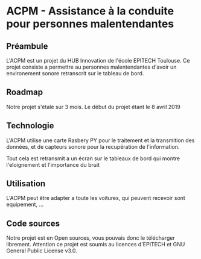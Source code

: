 # ACPM - Assistance à la conduite pour personnes malentendantes

## Préambule

L'ACPM est un projet du HUB Innovation de l'école EPITECH Toulouse. Ce projet consiste a permettre au personnes malentendantes d'avoir un environement sonore retranscrit sur le tableau de bord.

## Roadmap

Notre projet s'étale sur 3 mois. Le début du projet étant le 8 avril 2019

## Technologie

L'ACPM utilise une carte Rasbery PY pour le traitement et la transmition des données, et de capteurs sonore pour la recupération de l'information.

Tout cela est retransmit a un écran sur le tableaux de bord qui montre l'eloignement et l'importance du bruit

## Utilisation

L'ACPM peut être adapter a toute les voitures, qui peuvent recevoir sont equipement, ...

## Code sources

Notre projet est en Open sources, vous pouvais donc le télécharger librement. Attention ce projet est soumis au licences d'EPITECH et GNU General Public License v3.0.